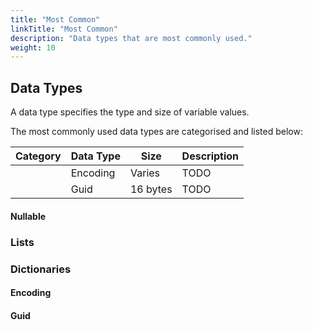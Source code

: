 ```yaml
---
title: "Most Common"
linkTitle: "Most Common"
description: "Data types that are most commonly used."
weight: 10
---
```


## Data Types

A data type specifies the type and size of variable values.

The most commonly used data types are categorised and listed below:

| Category | Data Type                 | Size                              | Description |
|----------|---------------------------|-----------------------------------|-------------|
| | Encoding | Varies | TODO |
| | Guid | 16 bytes | TODO |

#### Nullable

### Lists

### Dictionaries


#### Encoding

#### Guid
